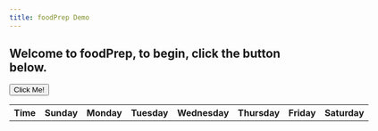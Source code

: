 ```yaml
---
title: foodPrep Demo
---
```

<head>
<meta name="viewport" content="width=device-width, initial-scale=1">
<style>
table{
    table-layout: fixed;
    width: 750px; 
}

.textInputs {
	width: 80px;
}

.dropbtn {
    background-color: #4CAF50;
    color: white;
    padding: 2px;
    font-size: 16px;
    border: none;
	width: 80px;
	height: 20px;
	white-space: nowrap;
}

.dropdown {
    position: relative;
    display: inline-block;
}

.dropdown-content {
    display: none;
    position: absolute;
	white-space: nowrap;
	right: 0;
    background-color: #f1f1f1;
    min-width: 160px;
    box-shadow: 0px 8px 16px 0px rgba(0,0,0,0.2);
    z-index: 1;
}

.dropdown-content b {
    color: black;
    padding: 12px 16px;
    text-decoration: none;
    display: block;
}

//.dropdown-content a:hover {background-color: #ddd}

.dropdown:hover .dropdown-content {
    display: block;
}

.dropdown:hover .dropbtn {
    background-color: #3e8e41;
}
</style>
</head>
<body>
<h2>Welcome to foodPrep, to begin, click the button below.</h2><p>
<button type="button" onclick="sendData({test:'ok'})" id = "butt">Click Me!</button>
<table id="stuff">
	<tr>
		<th>Time</th>
		<th>Sunday</th>
		<th>Monday</th>
		<th>Tuesday</th>
		<th>Wednesday</th>
		<th>Thursday</th>
		<th>Friday</th>
		<th>Saturday</th>
	</tr>
</table>
<script>
	var day;
	var hour;
	var timeTable = new Array(24).fill(new Array(8));
	tableText = '<tr><th>Time</th><th>Sunday</th><th>Monday</th><th>Tuesday</th><th>Wednesday</th><th>Thursday</th><th>Friday</th><th>Saturday</th></tr>';
	for(hour=0; hour<timeTable.length; hour++){
		tableText += '<tr><th>';
		if(hour == 0 || hour == 12){
			tableText += '12:00 ';
		}else{
			tableText += (hour % 12).toString() + ':00 ';
		}
		if(hour > 11){
			tableText += "PM";
		}else{
			tableText += "AM";
		}
		for(day=1; day<timeTable[hour].length; day++){
			tableText += '<th><input type="number" id="';
			tableText += day.toString() + ',' + hour.toString();
			tableText += '" value="0" class="textInputs" pattern="[0-9]"/></th>';
		}
		tableText += '</tr>';
	}
	var myTable = document.getElementById('stuff');
	myTable.innerHTML = tableText;

	function sendData(data) {
		var XHR = new XMLHttpRequest();
		var urlEncodedData = "";
		var urlEncodedDataPairs = [];
		var name;

		// Turn the data object into an array of URL-encoded key/value pairs.
		for(name in data) {
			urlEncodedDataPairs.push(encodeURIComponent(name) + '=' + encodeURIComponent(data[name]));
		}

		// Combine the pairs into a single string and replace all %-encoded spaces to 
		// the '+' character; matches the behaviour of browser form submissions.
		urlEncodedData = urlEncodedDataPairs.join('&').replace(/%20/g, '+');

		// Define what happens on successful data submission
		XHR.addEventListener('load', function(event) {
			var obj = JSON.parse(XHR.responseText);
			var day;
			var hour;
			var myTable = document.getElementById('stuff');
			for(day = 1; day < timeTable[0].length; day++){
				for(hour = 0; hour < obj[day-1].length; hour++){
					tableText = '<th><div class="dropdown"><button class="dropbtn"><center>';
					tableText += obj[day-1][hour].name;
					tableText += '</center></button><div class="dropdown-content">';
					tableText += '<center><b>' + obj[day-1][hour].name + '</b></center>';
					tableText += '<b>Preparation Time: ';
					tableText += obj[day-1][hour].preptime.toString();
					tableText += ' minutes</b><b>Ingredients:</b>';
					var numIng;
					for(numIng = 0; numIng < obj[day-1][hour].ingredients.length; numIng++){
						tableText += '<b>&emsp;&#8226;';
						tableText += obj[day-1][hour].ingredients[numIng].name;
						tableText += '</b>';
					}
					tableText += '<b>Steps:</b>';
					var numStep;
					for(numStep = 0; numStep < obj[day-1][hour].steps.length; numStep++){
						tableText += '<b>&emsp;' + (numStep + 1).toString() + ': ';
						tableText += obj[day-1][hour].steps[numStep];
						tableText += '</b>';
					}
					
					tableText += '</div></div></th>';
					myTable.rows[obj[day-1][hour].time].cells[day].innerHTML = tableText;
				}
			}
		});

		// Define what happens in case of error
		XHR.addEventListener('error', function(event) {
			alert('Oops! Something went wrong.');
		});

		// Set up our request
		XHR.open('POST', 'https://mealplan.mccarty.io/foodplan');

		// Add the required HTTP header for form data POST requests
		XHR.setRequestHeader('Content-Type', 'application/x-www-form-urlencoded');

		// Finally, send our data.
		XHR.send(urlEncodedData);

	}
</script>